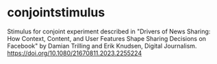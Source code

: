 # conjointstimulus
Stimulus for conjoint experiment described in "Drivers of News Sharing: How Context, Content, and User Features Shape Sharing Decisions on Facebook" by Damian Trilling and Erik Knudsen, Digital Journalism. https://doi.org/10.1080/21670811.2023.2255224
